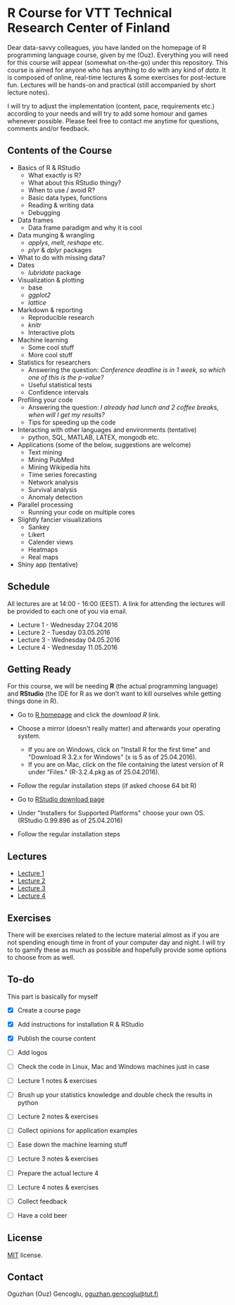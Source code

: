 R Course for VTT Technical Research Center of Finland
=====

Dear data-savvy colleagues, you have landed on the homepage of R programming language course, given by me (Ouz).
Everything you will need for this course will appear (somewhat on-the-go) under this repository.
This course is aimed for anyone who has anything to do with any kind of *data*. It is composed of online, real-time lectures & some exercises for post-lecture fun. Lectures will be hands-on and practical (still accompanied by short lecture notes).

I will try to adjust the implementation (content, pace, requirements etc.) according to your needs and will try to add some homour and games whenever possible.
Please feel free to contact me anytime for questions, comments and/or feedback.

Contents of the Course
--------
* Basics of R & RStudio 
  * What exactly is R? 
  * What about this RStudio thingy? 
  * When to use / avoid R?
  * Basic data types, functions
  * Reading & writing data
  * Debugging
* Data frames 
  * Data frame paradigm and why it is cool
* Data munging & wrangling
  * *applys*, *melt*, *reshape* etc.
  * *plyr* & *dplyr* packages
* What to do with missing data? 
* Dates 
  * *lubridate* package
* Visualization & plotting
  * base
  * *ggplot2*
  * *lattice*
* Markdown & reporting
  * Reproducible research
  * *knitr*
  * Interactive plots
* Machine learning
  * Some cool stuff
  * More cool stuff
* Statistics for researchers
  * Answering the question: *Conference deadline is in 1 week, so which one of this is the p-value?*
  * Useful statistical tests
  * Confidence intervals
* Profiling your code
  * Answering the question: *I already had lunch and 2 coffee breaks, when will I get my results?*
  * Tips for speeding up the code
* Interacting with other languages and environments (tentative)
  * python, SQL, MATLAB, LATEX, mongodb etc.
* Applications (some of the below, suggestions are welcome)
  * Text mining
  * Mining PubMed
  * Mining Wikipedia hits
  * Time series forecasting
  * Network analysis
  * Survival analysis
  * Anomaly detection
* Parallel processing
  * Running your code on multiple cores
* Slightly fancier visualizations
  * Sankey 
  * Likert
  * Calender views 
  * Heatmaps 
  * Real maps
* Shiny app (tentative)

  
Schedule
--------
All lectures are at 14:00 - 16:00 (EEST). A link for attending the lectures will be provided to each one of you via email.

* Lecture 1 - Wednesday 27.04.2016
* Lecture 2 - Tuesday 03.05.2016
* Lecture 3 - Wednesday 04.05.2016
* Lecture 4 - Wednesday 11.05.2016


Getting Ready
--------

For this course, we will be needing **R** (the actual programming language) and **RStudio** (the IDE for R as we don't want to kill ourselves while getting things done in R).

* Go to [R homepage](https://www.r-project.org/) and click the *download R* link. 
* Choose a mirror (doesn't really matter) and afterwards your operating system.
  * If you are on Windows, click on "Install R for the first time" and "Download R 3.2.x for Windows" (x is 5 as of 25.04.2016).
  * If you are on Mac, click on the file containing the latest version of R under "Files." (R-3.2.4.pkg as of 25.04.2016).
* Follow the regular installation steps (if asked choose 64 bit R)

* Go to [RStudio download page](https://www.rstudio.com/products/rstudio/download/)
* Under "Installers for Supported Platforms" choose your own OS. (RStudio 0.99.896 as of 25.04.2016)
* Follow the regular installation steps

Lectures
--------
* [Lecture 1](https://github.com/ogencoglu/R_for_VTT/tree/master/Lecture_1)
* [Lecture 2](https://github.com/ogencoglu/R_for_VTT/tree/master/Lecture_2)
* [Lecture 3](https://github.com/ogencoglu/R_for_VTT/tree/master/Lecture_3)
* [Lecture 4](https://github.com/ogencoglu/R_for_VTT/tree/master/Lecture_4)


Exercises
-------
There will be exercises related to the lecture material almost as if you are not spending enough time in front of your computer day and night. 
I will try to to gamify these as much as possible and hopefully provide some options to choose from as well.


To-do
-------
This part is basically for myself
- [x] Create a course page
- [x] Add instructions for installation R & RStudio
- [x] Publish the course content
- [ ] Add logos
- [ ] Check the code in Linux, Mac and Windows machines just in case
- [ ] Lecture 1 notes & exercises
- [ ] Brush up your statistics knowledge and double check the results in python
- [ ] Lecture 2 notes & exercises
- [ ] Collect opinions for application examples
- [ ] Ease down the machine learning stuff
- [ ] Lecture 3 notes & exercises
- [ ] Prepare the actual lecture 4
- [ ] Lecture 4 notes & exercises
- [ ] Collect feedback
- [ ] Have a cold beer


License
-------
[MIT](https://github.com/ogencoglu/R_for_VTT/blob/master/license.txt) license.


Contact
---------------
Oguzhan (Ouz) Gencoglu, oguzhan.gencoglu@tut.fi
